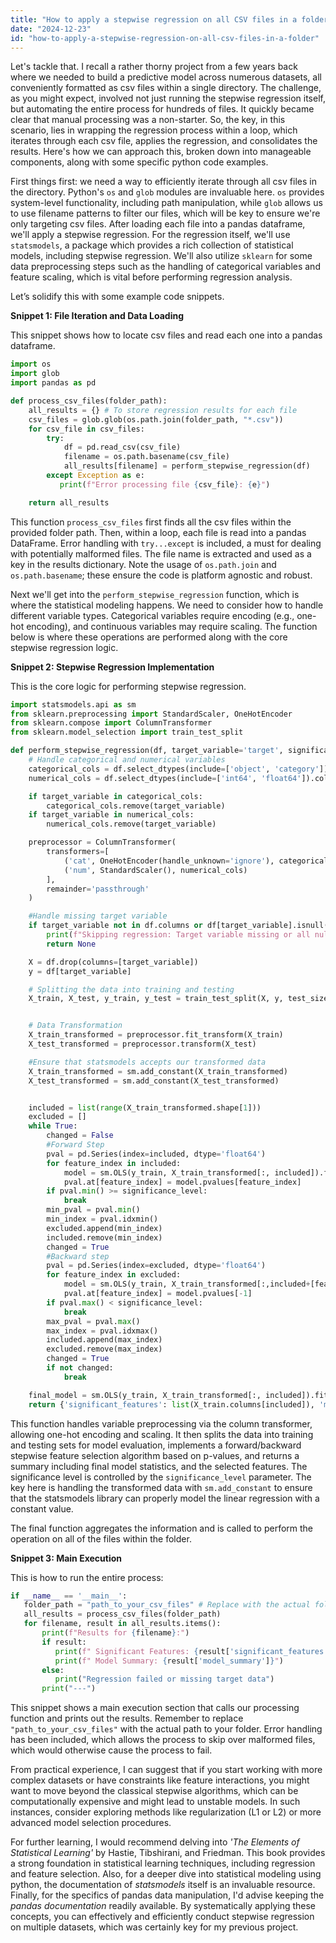 ```yaml
---
title: "How to apply a stepwise regression on all CSV files in a folder?"
date: "2024-12-23"
id: "how-to-apply-a-stepwise-regression-on-all-csv-files-in-a-folder"
---
```


Let's tackle that. I recall a rather thorny project from a few years back where we needed to build a predictive model across numerous datasets, all conveniently formatted as csv files within a single directory. The challenge, as you might expect, involved not just running the stepwise regression itself, but automating the entire process for hundreds of files. It quickly became clear that manual processing was a non-starter. So, the key, in this scenario, lies in wrapping the regression process within a loop, which iterates through each csv file, applies the regression, and consolidates the results. Here's how we can approach this, broken down into manageable components, along with some specific python code examples.

First things first: we need a way to efficiently iterate through all csv files in the directory. Python's `os` and `glob` modules are invaluable here. `os` provides system-level functionality, including path manipulation, while `glob` allows us to use filename patterns to filter our files, which will be key to ensure we're only targeting csv files. After loading each file into a pandas dataframe, we'll apply a stepwise regression. For the regression itself, we'll use `statsmodels`, a package which provides a rich collection of statistical models, including stepwise regression. We'll also utilize `sklearn` for some data preprocessing steps such as the handling of categorical variables and feature scaling, which is vital before performing regression analysis.

Let’s solidify this with some example code snippets.

**Snippet 1: File Iteration and Data Loading**

This snippet shows how to locate csv files and read each one into a pandas dataframe.

```python
import os
import glob
import pandas as pd

def process_csv_files(folder_path):
    all_results = {} # To store regression results for each file
    csv_files = glob.glob(os.path.join(folder_path, "*.csv"))
    for csv_file in csv_files:
        try:
            df = pd.read_csv(csv_file)
            filename = os.path.basename(csv_file)
            all_results[filename] = perform_stepwise_regression(df)
        except Exception as e:
           print(f"Error processing file {csv_file}: {e}")

    return all_results
```

This function `process_csv_files` first finds all the csv files within the provided folder path. Then, within a loop, each file is read into a pandas DataFrame. Error handling with `try...except` is included, a must for dealing with potentially malformed files. The file name is extracted and used as a key in the results dictionary. Note the usage of `os.path.join` and `os.path.basename`; these ensure the code is platform agnostic and robust.

Next we'll get into the `perform_stepwise_regression` function, which is where the statistical modeling happens. We need to consider how to handle different variable types. Categorical variables require encoding (e.g., one-hot encoding), and continuous variables may require scaling. The function below is where these operations are performed along with the core stepwise regression logic.

**Snippet 2: Stepwise Regression Implementation**

This is the core logic for performing stepwise regression.

```python
import statsmodels.api as sm
from sklearn.preprocessing import StandardScaler, OneHotEncoder
from sklearn.compose import ColumnTransformer
from sklearn.model_selection import train_test_split

def perform_stepwise_regression(df, target_variable='target', significance_level=0.05):
    # Handle categorical and numerical variables
    categorical_cols = df.select_dtypes(include=['object', 'category']).columns.tolist()
    numerical_cols = df.select_dtypes(include=['int64', 'float64']).columns.tolist()

    if target_variable in categorical_cols:
        categorical_cols.remove(target_variable)
    if target_variable in numerical_cols:
        numerical_cols.remove(target_variable)

    preprocessor = ColumnTransformer(
        transformers=[
            ('cat', OneHotEncoder(handle_unknown='ignore'), categorical_cols),
            ('num', StandardScaler(), numerical_cols)
        ],
        remainder='passthrough'
    )

    #Handle missing target variable
    if target_variable not in df.columns or df[target_variable].isnull().all():
        print(f"Skipping regression: Target variable missing or all nulls in this dataset")
        return None

    X = df.drop(columns=[target_variable])
    y = df[target_variable]

    # Splitting the data into training and testing
    X_train, X_test, y_train, y_test = train_test_split(X, y, test_size=0.2, random_state=42)


    # Data Transformation
    X_train_transformed = preprocessor.fit_transform(X_train)
    X_test_transformed = preprocessor.transform(X_test)

    #Ensure that statsmodels accepts our transformed data
    X_train_transformed = sm.add_constant(X_train_transformed)
    X_test_transformed = sm.add_constant(X_test_transformed)


    included = list(range(X_train_transformed.shape[1]))
    excluded = []
    while True:
        changed = False
        #Forward Step
        pval = pd.Series(index=included, dtype='float64')
        for feature_index in included:
            model = sm.OLS(y_train, X_train_transformed[:, included]).fit()
            pval.at[feature_index] = model.pvalues[feature_index]
        if pval.min() >= significance_level:
            break
        min_pval = pval.min()
        min_index = pval.idxmin()
        excluded.append(min_index)
        included.remove(min_index)
        changed = True
        #Backward step
        pval = pd.Series(index=excluded, dtype='float64')
        for feature_index in excluded:
            model = sm.OLS(y_train, X_train_transformed[:,included+[feature_index]]).fit()
            pval.at[feature_index] = model.pvalues[-1]
        if pval.max() < significance_level:
            break
        max_pval = pval.max()
        max_index = pval.idxmax()
        included.append(max_index)
        excluded.remove(max_index)
        changed = True
        if not changed:
            break

    final_model = sm.OLS(y_train, X_train_transformed[:, included]).fit()
    return {'significant_features': list(X_train.columns[included]), 'model_summary': final_model.summary().as_text()}
```

This function handles variable preprocessing via the column transformer, allowing one-hot encoding and scaling. It then splits the data into training and testing sets for model evaluation, implements a forward/backward stepwise feature selection algorithm based on p-values, and returns a summary including final model statistics, and the selected features. The significance level is controlled by the `significance_level` parameter. The key here is handling the transformed data with `sm.add_constant` to ensure that the statsmodels library can properly model the linear regression with a constant value.

The final function aggregates the information and is called to perform the operation on all of the files within the folder.

**Snippet 3: Main Execution**

This is how to run the entire process:

```python
if __name__ == '__main__':
   folder_path = "path_to_your_csv_files" # Replace with the actual folder path
   all_results = process_csv_files(folder_path)
   for filename, result in all_results.items():
       print(f"Results for {filename}:")
       if result:
          print(f" Significant Features: {result['significant_features']}")
          print(f" Model Summary: {result['model_summary']}")
       else:
          print("Regression failed or missing target data")
       print("---")
```

This snippet shows a main execution section that calls our processing function and prints out the results. Remember to replace `"path_to_your_csv_files"` with the actual path to your folder. Error handling has been included, which allows the process to skip over malformed files, which would otherwise cause the process to fail.

From practical experience, I can suggest that if you start working with more complex datasets or have constraints like feature interactions, you might want to move beyond the classical stepwise algorithms, which can be computationally expensive and might lead to unstable models. In such instances, consider exploring methods like regularization (L1 or L2) or more advanced model selection procedures.

For further learning, I would recommend delving into *'The Elements of Statistical Learning'* by Hastie, Tibshirani, and Friedman. This book provides a strong foundation in statistical learning techniques, including regression and feature selection. Also, for a deeper dive into statistical modeling using python, the documentation of *statsmodels* itself is an invaluable resource. Finally, for the specifics of pandas data manipulation, I'd advise keeping the *pandas documentation* readily available. By systematically applying these concepts, you can effectively and efficiently conduct stepwise regression on multiple datasets, which was certainly key for my previous project.
